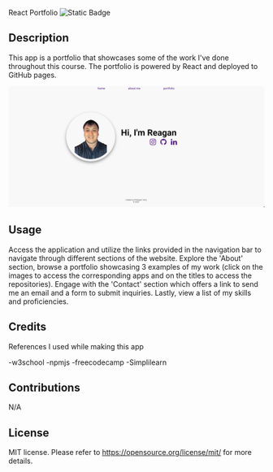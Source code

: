 React Portfolio
![Static Badge](https://img.shields.io/badge/license-MIT-pink)

## Description
This app is a portfolio that showcases some of the work I've done throughout this course. The portfolio is powered by React and deployed to GitHub pages.

![screengrab](./src/img/Screenshot%20(16).png)

## Usage
Access the application and utilize the links provided in the navigation bar to navigate through different sections of the website. Explore the 'About' section, browse a portfolio showcasing 3 examples of my work (click on the images to access the corresponding apps and on the titles to access the repositories). Engage with the 'Contact' section which offers a link to send me an email and a form to submit inquiries. Lastly, view a list of my skills and proficiencies.

## Credits
 References I used while making this app
 
 -w3school
 -npmjs
 -freecodecamp
 -Simplilearn

## Contributions
N/A

## License
MIT license.
Please refer to https://opensource.org/license/mit/ for more details.
